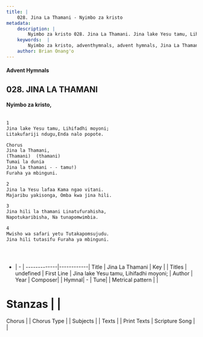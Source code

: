 ```yaml
---
title: |
    028. Jina La Thamani - Nyimbo za kristo
metadata:
    description: |
        Nyimbo za kristo 028. Jina La Thamani. Jina lake Yesu tamu, Lihifadhi moyoni; Litakufariji ndugu,Enda nalo popote.  Chorus Jina la Thamani, (Thamani)  (thamani) Tumai la dunia Jina la thamani - - tamu!) Furaha ya mbinguni.  
    keywords:  |
        Nyimbo za kristo, adventhymnals, advent hymnals, Jina La Thamani, Jina lake Yesu tamu, Lihifadhi moyoni;. 
    author: Brian Onang'o
---
```


#### Advent Hymnals
## 028. JINA LA THAMANI
####  Nyimbo za kristo,

```txt

1
Jina lake Yesu tamu, Lihifadhi moyoni;
Litakufariji ndugu,Enda nalo popote.

Chorus
Jina la Thamani,
(Thamani)  (thamani)
Tumai la dunia
Jina la thamani - - tamu!)
Furaha ya mbinguni.

2
Jina la Yesu lafaa Kama ngao vitani.
Majaribu yakisonga, Omba kwa jina hili.

3
Jina hili la thamani Linatufurahisha, 
Napotukaribisha, Na tunapomwimbia.

4
Mwisho wa safari yetu Tutakapomsujudu.
Jina hili tutasifu Furaha ya mbinguni.





```

- |   -  |
-------------|------------|
Title | Jina La Thamani |
Key |  |
Titles | undefined |
First Line | Jina lake Yesu tamu, Lihifadhi moyoni; |
Author | 
Year | 
Composer| |
Hymnal|  - |
Tune|  |
Metrical pattern | |
# Stanzas |  |
Chorus |  |
Chorus Type |  |
Subjects | |
Texts |  |
Print Texts | 
Scripture Song |  |
    
